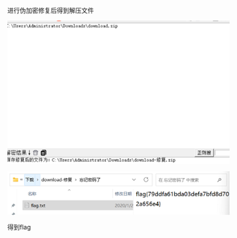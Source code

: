 进行伪加密修复后得到解压文件

![image-20250422205207528](./assets/image-20250422205207528.png)

![image-20250422205209149](./assets/image-20250422205209149.png)

得到flag